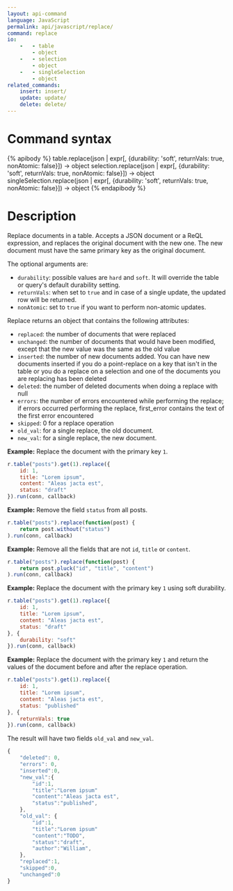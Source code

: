 ```yaml
---
layout: api-command
language: JavaScript
permalink: api/javascript/replace/
command: replace
io:
    -   - table
        - object
    -   - selection
        - object
    -   - singleSelection
        - object
related_commands:
    insert: insert/
    update: update/
    delete: delete/
---
```


# Command syntax #

{% apibody %}
table.replace(json | expr[, {durability: 'soft', returnVals: true, nonAtomic: false}])
    &rarr; object
selection.replace(json | expr[, {durability: 'soft', returnVals: true, nonAtomic: false}])
    &rarr; object
singleSelection.replace(json | expr[, {durability: 'soft', returnVals: true, nonAtomic: false}])
    &rarr; object
{% endapibody %}

# Description #

Replace documents in a table. Accepts a JSON document or a ReQL expression, and replaces
the original document with the new one. The new document must have the same primary key
as the original document.

The optional arguments are:

- `durability`: possible values are `hard` and `soft`. It will override the table or
query's default durability setting.
- `returnVals`: when set to `true` and in case of a single update, the
updated row will be returned.
- `nonAtomic`: set to `true` if you want to perform non-atomic updates.


Replace returns an object that contains the following attributes:

- `replaced`: the number of documents that were replaced
- `unchanged`: the number of documents that would have been modified, except that the
new value was the same as the old value
- `inserted`: the number of new documents added. You can have new documents inserted if
you do a point-replace on a key that isn't in the table or you do a replace on a
selection and one of the documents you are replacing has been deleted
- `deleted`: the number of deleted documents when doing a replace with null
- `errors`: the number of errors encountered while performing the replace; if errors
occurred performing the replace, first_error contains the text of the first error encountered
- `skipped`: 0 for a replace operation
- `old_val`: for a single replace, the old document.
- `new_val`: for a single replace, the new document.


__Example:__ Replace the document with the primary key `1`.

```js
r.table("posts").get(1).replace({
    id: 1,
    title: "Lorem ipsum",
    content: "Aleas jacta est",
    status: "draft"
}).run(conn, callback)
```

__Example:__ Remove the field `status` from all posts.

```js
r.table("posts").replace(function(post) {
    return post.without("status")
).run(conn, callback)
```

__Example:__ Remove all the fields that are not `id`, `title` or `content`.

```js
r.table("posts").replace(function(post) {
    return post.pluck("id", "title", "content")
).run(conn, callback)
```

__Example:__ Replace the document with the primary key `1` using soft durability.

```js
r.table("posts").get(1).replace({
    id: 1,
    title: "Lorem ipsum",
    content: "Aleas jacta est",
    status: "draft"
}, {
    durability: "soft"
}).run(conn, callback)
```

__Example:__ Replace the document with the primary key `1` and return the values of the document before
and after the replace operation.

```js
r.table("posts").get(1).replace({
    id: 1,
    title: "Lorem ipsum",
    content: "Aleas jacta est",
    status: "published"
}, {
    returnVals: true
}).run(conn, callback)
```

The result will have two fields `old_val` and `new_val`.

```js
{
    "deleted": 0,
    "errors": 0,
    "inserted":0,
    "new_val":{
        "id":1,
        "title":"Lorem ipsum"
        "content":"Aleas jacta est",
        "status":"published",
    },
    "old_val": {
        "id":1,
        "title":"Lorem ipsum"
        "content":"TODO",
        "status":"draft",
        "author":"William",
    },
    "replaced":1,
    "skipped":0,
    "unchanged":0
}
```
